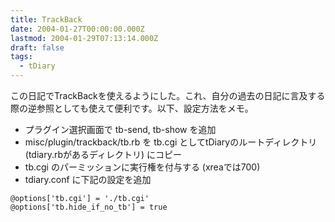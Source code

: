 ```yaml
---
title: TrackBack
date: 2004-01-27T00:00:00.000Z
lastmod: 2004-01-29T07:13:14.000Z
draft: false
tags:
  - tDiary
---
```


この日記でTrackBackを使えるようにした。これ、自分の過去の日記に言及する際の逆参照としても使えて便利です。以下、設定方法をメモ。

* プラグイン選択画面で tb-send, tb-show を追加
* misc/plugin/trackback/tb.rb を tb.cgi としてtDiaryのルートディレクトリ (tdiary.rbがあるディレクトリ) にコピー
* tb.cgi のパーミッションに実行権を付与する (xreaでは700)
* tdiary.conf に下記の設定を追加

```
@options['tb.cgi'] = './tb.cgi'
@options['tb.hide_if_no_tb'] = true
```
